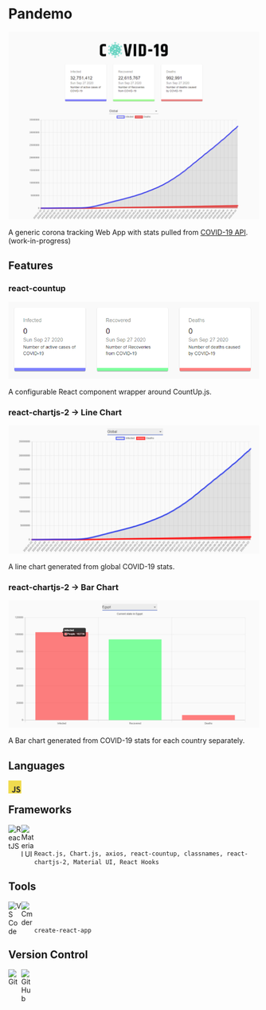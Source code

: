 # Pandemo

![Pandemo Webpage](https://github.com/OmarAbdelwahab/Pandemo/blob/master/images/Pandemo-Webpage.png)

A generic corona tracking Web App with stats pulled from [COVID-19 API](https://github.com/mathdroid/covid-19-api). (work-in-progress)

## Features

### react-countup

![React Countup](https://github.com/OmarAbdelwahab/Pandemo/blob/master/images/React-Countup.gif)

A configurable React component wrapper around CountUp.js.

### react-chartjs-2 -> Line Chart 

![Line Chart](https://github.com/OmarAbdelwahab/Pandemo/blob/master/images/line-chart.png)

A line chart generated from global COVID-19 stats.

### react-chartjs-2 -> Bar Chart

![Bar Chart](https://github.com/OmarAbdelwahab/Pandemo/blob/master/images/bar-chart.png)

A Bar chart generated from COVID-19 stats for each country separately.

## Languages 

<img align="left" alt="JavaScript" width="26px" src="https://raw.githubusercontent.com/github/explore/80688e429a7d4ef2fca1e82350fe8e3517d3494d/topics/javascript/javascript.png" />

<br />

## Frameworks

<img align="left" alt="ReactJS" width="26px" src="https://logos-download.com/wp-content/uploads/2016/09/React_logo_logotype_emblem.png" />

<img align="left" alt="Material UI" width="26px" src="https://material-ui.com/static/logo_raw.svg" />

<br /> 

<br />

```React.js, Chart.js, axios, react-countup, classnames, react-chartjs-2, Material UI, React Hooks```

## Tools

<img align="left" alt="VS Code" width="26px" src="https://user-images.githubusercontent.com/674621/71187801-14e60a80-2280-11ea-94c9-e56576f76baf.png" />

<img align="left" alt="Cmder" width="26px" src="https://github.com/cmderdev/cmder/blob/master/icons/cmder.ico" />

<br />

<br />

```create-react-app```

## Version Control

<img align="left" alt="Git" width="26px" src="https://raw.githubusercontent.com/github/explore/80688e429a7d4ef2fca1e82350fe8e3517d3494d/topics/git/git.png" />

<img align="left" alt="GitHub" width="26px" src="https://raw.githubusercontent.com/github/explore/78df643247d429f6cc873026c0622819ad797942/topics/github/github.png" />

